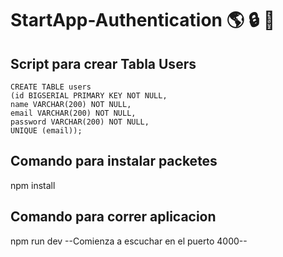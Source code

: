 # StartApp-Authentication :earth_americas: :lock: :key:
## Script para crear Tabla Users
~~~
CREATE TABLE users
(id BIGSERIAL PRIMARY KEY NOT NULL,
name VARCHAR(200) NOT NULL,
email VARCHAR(200) NOT NULL,
password VARCHAR(200) NOT NULL,
UNIQUE (email));
~~~
## Comando para instalar packetes
npm install  
## Comando para correr aplicacion
npm run dev  --Comienza a escuchar en el puerto 4000--
